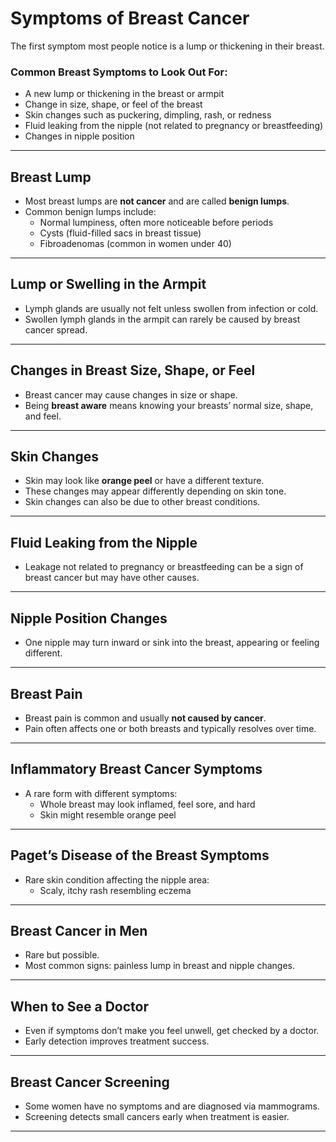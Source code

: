 # Symptoms of Breast Cancer

The first symptom most people notice is a lump or thickening in their breast.

### Common Breast Symptoms to Look Out For:
- A new lump or thickening in the breast or armpit  
- Change in size, shape, or feel of the breast  
- Skin changes such as puckering, dimpling, rash, or redness  
- Fluid leaking from the nipple (not related to pregnancy or breastfeeding)  
- Changes in nipple position  


---

## Breast Lump

- Most breast lumps are **not cancer** and are called **benign lumps**.  
- Common benign lumps include:
  - Normal lumpiness, often more noticeable before periods  
  - Cysts (fluid-filled sacs in breast tissue)  
  - Fibroadenomas (common in women under 40)

---

## Lump or Swelling in the Armpit

- Lymph glands are usually not felt unless swollen from infection or cold.  
- Swollen lymph glands in the armpit can rarely be caused by breast cancer spread.

---

## Changes in Breast Size, Shape, or Feel

- Breast cancer may cause changes in size or shape.  
- Being **breast aware** means knowing your breasts’ normal size, shape, and feel.

---

## Skin Changes

- Skin may look like **orange peel** or have a different texture.  
- These changes may appear differently depending on skin tone.  
- Skin changes can also be due to other breast conditions.

---

## Fluid Leaking from the Nipple

- Leakage not related to pregnancy or breastfeeding can be a sign of breast cancer but may have other causes.

---

## Nipple Position Changes

- One nipple may turn inward or sink into the breast, appearing or feeling different.

---

## Breast Pain

- Breast pain is common and usually **not caused by cancer**.  
- Pain often affects one or both breasts and typically resolves over time.

---

## Inflammatory Breast Cancer Symptoms

- A rare form with different symptoms:  
  - Whole breast may look inflamed, feel sore, and hard  
  - Skin might resemble orange peel

---

## Paget’s Disease of the Breast Symptoms

- Rare skin condition affecting the nipple area:  
  - Scaly, itchy rash resembling eczema

---

## Breast Cancer in Men

- Rare but possible.  
- Most common signs: painless lump in breast and nipple changes.

---

## When to See a Doctor

- Even if symptoms don’t make you feel unwell, get checked by a doctor.  
- Early detection improves treatment success.

---

## Breast Cancer Screening

- Some women have no symptoms and are diagnosed via mammograms.  
- Screening detects small cancers early when treatment is easier.

---
